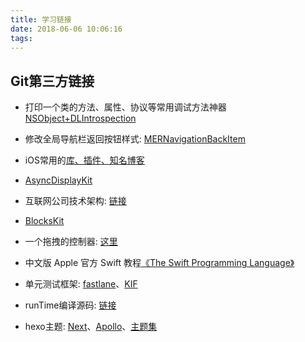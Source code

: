 ```yaml
---
title: 学习链接
date: 2018-06-06 10:06:16
tags:
---
```

## Git第三方链接
+ 打印一个类的方法、属性、协议等常用调试方法神器 [NSObject+DLIntrospection](https://github.com/delebedev/DLIntrospection)
+ 修改全局导航栏返回按钮样式: [MERNavigationBackItem](https://github.com/Mervin1024/MERNavigationBackItem)
+ iOS常用的[库、插件、知名博客](https://github.com/Tim9Liu9/TimLiu-iOS)
+ [AsyncDisplayKit](https://github.com/facebookarchive/AsyncDisplayKit)
+ 互联网公司技术架构: [链接](https://github.com/davideuler/architecture.of.internet-product)
+ [BlocksKit](https://github.com/BlocksKit/BlocksKit)
+ 一个拖拽的控制器: [这里](https://github.com/mutualmobile/MMDrawerController)
+ 中文版 Apple 官方 Swift 教程[《The Swift Programming Language》](https://github.com/numbbbbb/the-swift-programming-language-in-chinese)
+ 单元测试框架: [fastlane](https://github.com/fastlane/fastlane)、[KIF](https://github.com/kif-framework/KIF)
+ runTime编译源码: [链接](https://github.com/RetVal/objc-runtime)


+ hexo主题: [Next](http://theme-next.iissnan.com/getting-started.html)、[Apollo](https://github.com/pinggod/hexo-theme-apollo/blob/master/doc%2Fdoc-zh.md)、[主题集](https://hexo.io/themes/) 

